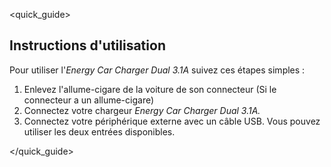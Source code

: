 <quick_guide>
##  Instructions d'utilisation

Pour utiliser l'*Energy Car Charger Dual 3.1A* suivez ces étapes simples :

1.	Enlevez l'allume-cigare de la voiture de son connecteur (Si le connecteur a un allume-cigare)
2.	Connectez votre chargeur *Energy Car Charger Dual 3.1A.*
3.	Connectez votre périphérique externe avec un câble USB.  Vous pouvez utiliser les deux entrées disponibles.


</quick_guide>
